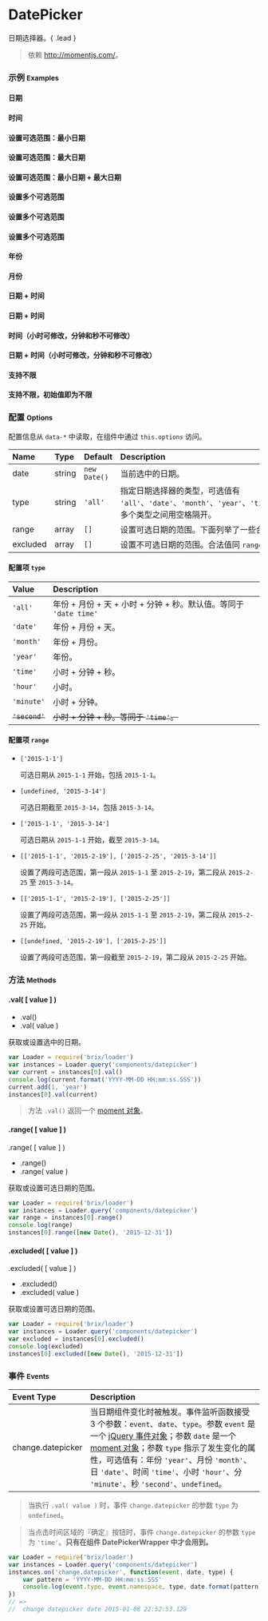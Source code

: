 # DatePicker

日期选择器。{ .lead }

> 依赖 <http://momentjs.com/>。

### 示例 <small>Examples</small>

<div class="bs-example">
    <div class="content">
        <div class="row">
            <div class="col-xs-6">
                <h4>日期</h4>
                <div bx-name="components/datepicker" data-type="date"></div>
            </div>
            <div class="col-xs-6">
                <h4>时间</h4>
                <div bx-name="components/datepicker" data-type="time"></div>
            </div>
        </div>
    </div>
</div>
<div class="bs-example">
    <div class="content">
        <div class="row">
            <div class="col-xs-6">
                <h4>设置可选范围：最小日期</h4>
                <div bx-name="components/datepicker" data-type="date" data-range="[new Date()]"></div>
            </div>
            <div class="col-xs-6">
                <h4>设置可选范围：最大日期</h4>
                <div bx-name="components/datepicker" data-type="date" data-range="[undefined, new Date()]"></div>
            </div>
        </div>
    </div>
</div>
<div class="bs-example">
    <div class="content">
        <div class="row">
            <div class="col-xs-6">
                <h4>设置可选范围：最小日期 + 最大日期</h4>
                <div bx-name="components/datepicker" data-type="date" data-range="[new Date(), '2015-3-14']"></div>
            </div>
            <div class="col-xs-6">
                <h4>设置多个可选范围</h4>
                <div bx-name="components/datepicker" data-type="date" data-range="[['2015-1-1', '2015-2-19'], ['2015-2-25', '2015-3-14']]"></div>
            </div>
        </div>
    </div>
</div>
<div class="bs-example">
    <div class="content">
        <div class="row">
            <div class="col-xs-6">
                <h4>设置多个可选范围</h4>
                <div bx-name="components/datepicker" data-type="date" data-range="[['2015-1-1', '2015-2-19'], ['2015-2-25']]"></div>
            </div>
            <div class="col-xs-6">
                <h4>设置多个可选范围</h4>
                <div bx-name="components/datepicker" data-type="date" data-range="[[undefined, '2015-2-19'], ['2015-2-25']]"></div>
            </div>
        </div>
    </div>
</div>
<div class="bs-example">
    <div class="content">
        <div class="row">
            <div class="col-xs-6">
                <h4>年份</h4>
                <div bx-name="components/datepicker" data-type="year"></div>
            </div>
            <div class="col-xs-6">
                <h4>月份</h4>
                <div bx-name="components/datepicker" data-type="month"></div>
            </div>
        </div>
    </div>
</div>
<div class="bs-example">
    <div class="content">
        <div class="row">
            <div class="col-xs-6">
                <h4>日期 + 时间</h4>
                <div bx-name="components/datepicker" data-date="2015-1-1"></div>
            </div>
            <div class="col-xs-6">
                <h4>日期 + 时间</h4>
                <div bx-name="components/datepicker" data-date="2015-1-1" data-type="all"></div>
            </div>
        </div>
    </div>
</div>
<div class="bs-example">
    <div class="content">
        <div class="row">
            <div class="col-xs-6">
                <h4>时间（小时可修改，分钟和秒不可修改）</h4>
                <div bx-name="components/datepicker" data-date="2015-1-1 04:00:00" data-type="hour"></div>
            </div>
            <div class="col-xs-6">
                <h4>日期 + 时间（小时可修改，分钟和秒不可修改）</h4>
                <div bx-name="components/datepicker" data-date="2015-1-1 04:00:00" data-type="date hour"></div>
            </div>
        </div>
    </div>
</div>
<div class="bs-example">
    <div class="content">
        <div class="row">
            <div class="col-xs-6">
                <h4>支持不限</h4>
                <div bx-name="components/datepicker" data-type="date" data-date="2015-1-1" data-unlimit="2099-1-1"></div>
            </div>
            <div class="col-xs-6">
                <h4>支持不限，初始值即为不限</h4>
                <div bx-name="components/datepicker" data-type="date" data-date="2099-1-1" data-unlimit="2099-1-1"></div>
            </div>
        </div>
    </div>
</div>

<!-- 
            // 
            // var types = 'change.datepicker ' + _.map(['date', 'month', 'year', 'hour', 'minute', 'second'], function(item, index) {
            //     return 'change.datepicker.' + item
            // }).join(' ')
            // console.log(types)
 -->
<script type="text/javascript">
    require(['brix/loader'], function(Loader) {
        Loader.boot(function() {
            var instances = Loader.query('components/datepicker')
            instances.on('change.datepicker unchange.datepicker', function(event, date, type) {
                console.log(
                    event.type,
                    event.namespace,
                    type, 
                    date.format('YYYY-MM-DD HH:mm:ss.SSS')
                )
            })
        })
    })
</script>

### 配置 <small>Options</small>

配置信息从 `data-*` 中读取，在组件中通过 `this.options` 访问。

Name | Type | Default | Description
:--- | :--- | :------ | :----------
date | string | `new Date()` | 当前选中的日期。
type | string | `'all'` | 指定日期选择器的类型，可选值有 `'all'`、`'date'`、`'month'`、`'year'`、`'time'`、`'hour'`、`'minute'`、`'second'`。多个类型之间用空格隔开。
range | array | `[]` | 设置可选日期的范围。下面列举了一些合法值。
excluded | array | `[]` | 设置不可选日期的范围。合法值同 `range`。

#### 配置项 `type`

Value | Description
:---- | :----------
`'all'` | 年份 + 月份 + 天 + 小时 + 分钟 + 秒。默认值。等同于 `'date time'`
`'date'` | 年份 + 月份 + 天。
`'month'` | 年份 + 月份。
`'year'` | 年份。
`'time'` | 小时 + 分钟 + 秒。
`'hour'` | 小时。
`'minute'` | 小时 + 分钟。
~~`'second'`~~ | ~~小时 + 分钟 + 秒。等同于 `'time'`。~~

#### 配置项 `range`

* `['2015-1-1']`
    
    可选日期从 `2015-1-1` 开始，包括 `2015-1-1`。

* `[undefined, '2015-3-14']`

    可选日期截至 `2015-3-14`，包括 `2015-3-14`。

* `['2015-1-1', '2015-3-14']`

    可选日期从 `2015-1-1` 开始，截至 `2015-3-14`。

* `[['2015-1-1', '2015-2-19'], ['2015-2-25', '2015-3-14']]`

    设置了两段可选范围，第一段从 `2015-1-1` 至 `2015-2-19`，第二段从 `2015-2-25` 至 `2015-3-14`。

* `[['2015-1-1', '2015-2-19'], ['2015-2-25']]`

    设置了两段可选范围，第一段从 `2015-1-1` 至 `2015-2-19`，第二段从 `2015-2-25` 开始。

* `[[undefined, '2015-2-19'], ['2015-2-25']]`

    设置了两段可选范围，第一段截至 `2015-2-19`，第二段从 `2015-2-25` 开始。

### 方法 <small>Methods</small>

#### .val( [ value ] )

* .val()
* .val( value )

获取或设置选中的日期。

```js
var Loader = require('brix/loader')
var instances = Loader.query('components/datepicker')
var current = instances[0].val()
console.log(current.format('YYYY-MM-DD HH:mm:ss.SSS'))
current.add(1, 'year')
instances[0].val(current)
```

> 方法 `.val()` 返回一个 [moment 对象]。

[moment 对象]: http://momentjs.com/docs/

#### .range( [ value ] )

.range( [ value ] )

* .range()
* .range( value )

获取或设置可选日期的范围。

```js
var Loader = require('brix/loader')
var instances = Loader.query('components/datepicker')
var range = instances[0].range()
console.log(range)
instances[0].range([new Date(), '2015-12-31'])
```

#### .excluded( [ value ] )

.excluded( [ value ] )

* .excluded()
* .excluded( value )

获取或设置可选日期的范围。

```js
var Loader = require('brix/loader')
var instances = Loader.query('components/datepicker')
var excluded = instances[0].excluded()
console.log(excluded)
instances[0].excluded([new Date(), '2015-12-31'])
```

### 事件 <small>Events</small>

Event Type | Description
:--------- | :----------
change.datepicker | 当日期组件变化时被触发。事件监听函数接受 3 个参数：`event`、`date`、`type`。参数 `event` 是一个 [jQuery 事件对象]；参数 `date` 是一个 [moment 对象]；参数 `type` 指示了发生变化的属性，可选值有：年份 `'year'`、月份 `'month'`、日 `'date'`、时间 `'time'`、小时 `'hour'`、分 `'minute'`、秒 `'second'`、`undefined`。

[jQuery 事件对象]: http://api.jquery.com/category/events/event-object/

> 当执行 `.val( value )` 时，事件 `change.datepicker` 的参数 `type` 为 `undefined`。

> 当点击时间区域的『确定』按钮时，事件 `change.datepicker` 的参数 `type` 为 `'time'`。**只有在组件 DatePickerWrapper 中才会用到。**

```js
var Loader = require('brix/loader')
var instances = Loader.query('components/datepicker')
instances.on('change.datepicker', function(event, date, type) {
    var pattern = 'YYYY-MM-DD HH:mm:ss.SSS'
    console.log(event.type, event.namespace, type, date.format(pattern))
})
// =>
//  change datepicker date 2015-01-08 22:52:53.129
```
